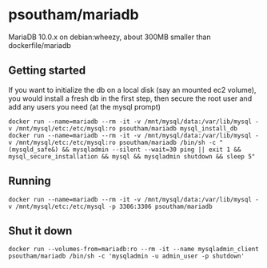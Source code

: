 # psoutham/mariadb

MariaDB 10.0.x on debian:wheezy, about 300MB smaller than dockerfile/mariadb


## Getting started

If you want to initialize the db on a local disk (say an mounted ec2 volume), you would install a fresh db in the first step, then secure the root user and add any users you need (at the mysql prompt)

```shell
docker run --name=mariadb --rm -it -v /mnt/mysql/data:/var/lib/mysql -v /mnt/mysql/etc:/etc/mysql:ro psoutham/mariadb mysql_install_db
docker run --name=mariadb --rm -it -v /mnt/mysql/data:/var/lib/mysql -v /mnt/mysql/etc:/etc/mysql:ro psoutham/mariadb /bin/sh -c "(mysqld_safe&) && mysqladmin --silent --wait=30 ping || exit 1 && mysql_secure_installation && mysql && mysqladmin shutdown && sleep 5"
```

## Running

```shell
docker run --name=mariadb --rm -it -v /mnt/mysql/data:/var/lib/mysql -v /mnt/mysql/etc:/etc/mysql -p 3306:3306 psoutham/mariadb
```


## Shut it down

```shell
docker run --volumes-from=mariadb:ro --rm -it --name mysqladmin_client psoutham/mariadb /bin/sh -c 'mysqladmin -u admin_user -p shutdown'
```
